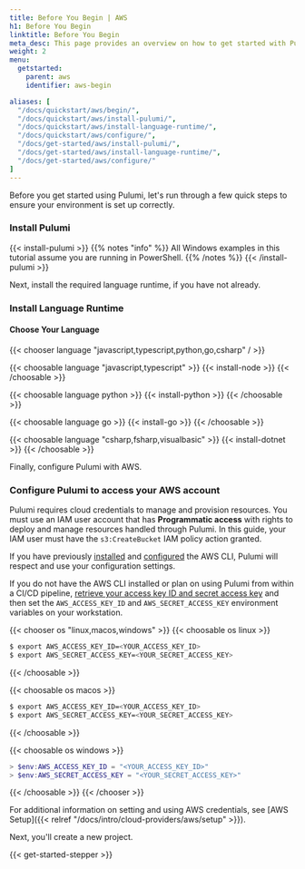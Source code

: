 ```yaml
---
title: Before You Begin | AWS
h1: Before You Begin
linktitle: Before You Begin
meta_desc: This page provides an overview on how to get started with Pulumi when starting an AWS project.
weight: 2
menu:
  getstarted:
    parent: aws
    identifier: aws-begin

aliases: [
  "/docs/quickstart/aws/begin/",
  "/docs/quickstart/aws/install-pulumi/",
  "/docs/quickstart/aws/install-language-runtime/",
  "/docs/quickstart/aws/configure/",
  "/docs/get-started/aws/install-pulumi/",
  "/docs/get-started/aws/install-language-runtime/",
  "/docs/get-started/aws/configure/"
]
---
```


Before you get started using Pulumi, let's run through a few quick steps to ensure your environment is set up correctly.

### Install Pulumi

{{< install-pulumi >}}
{{% notes "info" %}}
All Windows examples in this tutorial assume you are running in PowerShell.
{{% /notes %}}
{{< /install-pulumi >}}

Next, install the required language runtime, if you have not already.

### Install Language Runtime

#### Choose Your Language

{{< chooser language "javascript,typescript,python,go,csharp" / >}}

{{< choosable language "javascript,typescript" >}}
{{< install-node >}}
{{< /choosable >}}

{{< choosable language python >}}
{{< install-python >}}
{{< /choosable >}}

{{< choosable language go >}}
{{< install-go >}}
{{< /choosable >}}

{{< choosable language "csharp,fsharp,visualbasic" >}}
{{< install-dotnet >}}
{{< /choosable >}}

Finally, configure Pulumi with AWS.

### Configure Pulumi to access your AWS account

Pulumi requires cloud credentials to manage and provision resources. You must use an IAM user account that has **Programmatic access** with rights to deploy and manage resources handled through Pulumi. In this guide, your IAM user must have the `s3:CreateBucket` IAM policy action granted.

If you have previously <a href="https://docs.aws.amazon.com/cli/latest/userguide/cli-chap-install.html" target="_blank">installed</a> and <a href="https://docs.aws.amazon.com/cli/latest/userguide/cli-chap-configure.html" target="_blank">configured</a> the AWS CLI, Pulumi will respect and use your configuration settings.

If you do not have the AWS CLI installed or plan on using Pulumi from within a CI/CD pipeline, <a href="https://docs.aws.amazon.com/general/latest/gr/aws-sec-cred-types.html#access-keys-and-secret-access-keys" target="_blank">retrieve your access key ID and secret access key</a> and then set the `AWS_ACCESS_KEY_ID` and `AWS_SECRET_ACCESS_KEY` environment variables on your workstation.

{{< chooser os "linux,macos,windows" >}}
{{< choosable os linux >}}

```bash
$ export AWS_ACCESS_KEY_ID=<YOUR_ACCESS_KEY_ID>
$ export AWS_SECRET_ACCESS_KEY=<YOUR_SECRET_ACCESS_KEY>
```

{{< /choosable >}}

{{< choosable os macos >}}

```bash
$ export AWS_ACCESS_KEY_ID=<YOUR_ACCESS_KEY_ID>
$ export AWS_SECRET_ACCESS_KEY=<YOUR_SECRET_ACCESS_KEY>
```

{{< /choosable >}}

{{< choosable os windows >}}

```powershell
> $env:AWS_ACCESS_KEY_ID = "<YOUR_ACCESS_KEY_ID>"
> $env:AWS_SECRET_ACCESS_KEY = "<YOUR_SECRET_ACCESS_KEY>"
```

{{< /choosable >}}
{{< /chooser >}}

For additional information on setting and using AWS credentials, see [AWS Setup]({{< relref "/docs/intro/cloud-providers/aws/setup" >}}).

Next, you'll create a new project.

{{< get-started-stepper >}}
